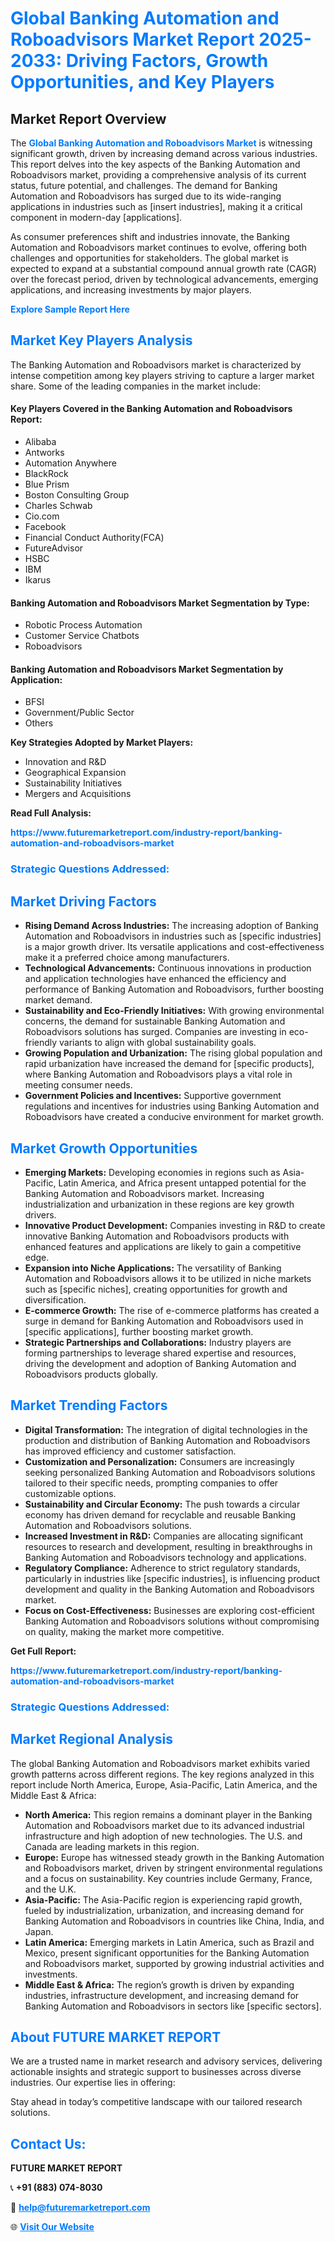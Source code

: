 <h1 style="color: #007BFF;">Global Banking Automation and Roboadvisors Market Report 2025-2033: Driving Factors, Growth Opportunities, and Key Players</h1>

<section id="overview">
<h2>Market Report Overview</h2>
<p>The <a href="https://www.futuremarketreport.com/industry-report/banking-automation-and-roboadvisors-market" style="color: #007BFF; text-decoration: none;"><strong>Global Banking Automation and Roboadvisors Market</strong></a> is witnessing significant growth, driven by increasing demand across various industries. This report delves into the key aspects of the Banking Automation and Roboadvisors market, providing a comprehensive analysis of its current status, future potential, and challenges. The demand for Banking Automation and Roboadvisors has surged due to its wide-ranging applications in industries such as [insert industries], making it a critical component in modern-day [applications].</p>
<p>As consumer preferences shift and industries innovate, the Banking Automation and Roboadvisors market continues to evolve, offering both challenges and opportunities for stakeholders. The global market is expected to expand at a substantial compound annual growth rate (CAGR) over the forecast period, driven by technological advancements, emerging applications, and increasing investments by major players.</p>
</section>

<section id="overview">
<p><a href="https://www.futuremarketreport.com/request-sample/reportId=45854" style="color: #007BFF; text-decoration: none;"><strong>Explore Sample Report Here</strong></a></p>
</section>

<section id="key-players">
<h2 style="color: #007BFF;">Market Key Players Analysis</h2>
<p>The Banking Automation and Roboadvisors market is characterized by intense competition among key players striving to capture a larger market share. Some of the leading companies in the market include:</p>
<h4>Key Players Covered in the Banking Automation and Roboadvisors Report:</h4>
<ul><li>Alibaba</li><li>Antworks</li><li>Automation Anywhere</li><li>BlackRock</li><li>Blue Prism</li><li>Boston Consulting Group</li><li>Charles Schwab</li><li>Cio.com</li><li>Facebook</li><li>Financial Conduct Authority(FCA)</li><li>FutureAdvisor</li><li>HSBC</li><li>IBM</li><li>Ikarus</li></ul>
<h4>Banking Automation and Roboadvisors Market Segmentation by Type:</h4>
<ul><li>Robotic Process Automation</li><li>Customer Service Chatbots</li><li>Roboadvisors</li></ul>

<h4>Banking Automation and Roboadvisors Market Segmentation by Application:</h4>
<ul><li>BFSI</li><li>Government/Public Sector</li><li>Others</li></ul>
<p><strong>Key Strategies Adopted by Market Players:</strong></p>
<ul>
<li>Innovation and R&D</li>
<li>Geographical Expansion</li>
<li>Sustainability Initiatives</li>
<li>Mergers and Acquisitions</li>
</ul>
</section>

<section>
<p><strong>Read Full Analysis: </strong></p><a href="https://www.futuremarketreport.com/industry-report/banking-automation-and-roboadvisors-market" style="color: #007BFF; text-decoration: none;"><strong>https://www.futuremarketreport.com/industry-report/banking-automation-and-roboadvisors-market</strong></a>
<h3 style="color: #007BFF;">Strategic Questions Addressed:</h3>
</section>

<section id="driving-factors">
<h2 style="color: #007BFF;">Market Driving Factors</h2>
<ul>
<li><strong>Rising Demand Across Industries:</strong> The increasing adoption of Banking Automation and Roboadvisors in industries such as [specific industries] is a major growth driver. Its versatile applications and cost-effectiveness make it a preferred choice among manufacturers.</li>
<li><strong>Technological Advancements:</strong> Continuous innovations in production and application technologies have enhanced the efficiency and performance of Banking Automation and Roboadvisors, further boosting market demand.</li>
<li><strong>Sustainability and Eco-Friendly Initiatives:</strong> With growing environmental concerns, the demand for sustainable Banking Automation and Roboadvisors solutions has surged. Companies are investing in eco-friendly variants to align with global sustainability goals.</li>
<li><strong>Growing Population and Urbanization:</strong> The rising global population and rapid urbanization have increased the demand for [specific products], where Banking Automation and Roboadvisors plays a vital role in meeting consumer needs.</li>
<li><strong>Government Policies and Incentives:</strong> Supportive government regulations and incentives for industries using Banking Automation and Roboadvisors have created a conducive environment for market growth.</li>
</ul>
</section>

<section id="growth-opportunities">
<h2 style="color: #007BFF;">Market Growth Opportunities</h2>
<ul>
<li><strong>Emerging Markets:</strong> Developing economies in regions such as Asia-Pacific, Latin America, and Africa present untapped potential for the Banking Automation and Roboadvisors market. Increasing industrialization and urbanization in these regions are key growth drivers.</li>
<li><strong>Innovative Product Development:</strong> Companies investing in R&D to create innovative Banking Automation and Roboadvisors products with enhanced features and applications are likely to gain a competitive edge.</li>
<li><strong>Expansion into Niche Applications:</strong> The versatility of Banking Automation and Roboadvisors allows it to be utilized in niche markets such as [specific niches], creating opportunities for growth and diversification.</li>
<li><strong>E-commerce Growth:</strong> The rise of e-commerce platforms has created a surge in demand for Banking Automation and Roboadvisors used in [specific applications], further boosting market growth.</li>
<li><strong>Strategic Partnerships and Collaborations:</strong> Industry players are forming partnerships to leverage shared expertise and resources, driving the development and adoption of Banking Automation and Roboadvisors products globally.</li>
</ul>
</section>

<section id="trending-factors">
<h2 style="color: #007BFF;">Market Trending Factors</h2>
<ul>
<li><strong>Digital Transformation:</strong> The integration of digital technologies in the production and distribution of Banking Automation and Roboadvisors has improved efficiency and customer satisfaction.</li>
<li><strong>Customization and Personalization:</strong> Consumers are increasingly seeking personalized Banking Automation and Roboadvisors solutions tailored to their specific needs, prompting companies to offer customizable options.</li>
<li><strong>Sustainability and Circular Economy:</strong> The push towards a circular economy has driven demand for recyclable and reusable Banking Automation and Roboadvisors solutions.</li>
<li><strong>Increased Investment in R&D:</strong> Companies are allocating significant resources to research and development, resulting in breakthroughs in Banking Automation and Roboadvisors technology and applications.</li>
<li><strong>Regulatory Compliance:</strong> Adherence to strict regulatory standards, particularly in industries like [specific industries], is influencing product development and quality in the Banking Automation and Roboadvisors market.</li>
<li><strong>Focus on Cost-Effectiveness:</strong> Businesses are exploring cost-efficient Banking Automation and Roboadvisors solutions without compromising on quality, making the market more competitive.</li>
</ul>
</section>

<section>
<p><strong>Get Full Report: </strong></p><a href="https://www.futuremarketreport.com/industry-report/banking-automation-and-roboadvisors-market" style="color: #007BFF; text-decoration: none;"><strong>https://www.futuremarketreport.com/industry-report/banking-automation-and-roboadvisors-market</strong></a>
<h3 style="color: #007BFF;">Strategic Questions Addressed:</h3>
</section>


<section id="regional-analysis">
<h2 style="color: #007BFF;">Market Regional Analysis</h2>
<p>The global Banking Automation and Roboadvisors market exhibits varied growth patterns across different regions. The key regions analyzed in this report include North America, Europe, Asia-Pacific, Latin America, and the Middle East & Africa:</p>
<ul>
<li><strong>North America:</strong> This region remains a dominant player in the Banking Automation and Roboadvisors market due to its advanced industrial infrastructure and high adoption of new technologies. The U.S. and Canada are leading markets in this region.</li>
<li><strong>Europe:</strong> Europe has witnessed steady growth in the Banking Automation and Roboadvisors market, driven by stringent environmental regulations and a focus on sustainability. Key countries include Germany, France, and the U.K.</li>
<li><strong>Asia-Pacific:</strong> The Asia-Pacific region is experiencing rapid growth, fueled by industrialization, urbanization, and increasing demand for Banking Automation and Roboadvisors in countries like China, India, and Japan.</li>
<li><strong>Latin America:</strong> Emerging markets in Latin America, such as Brazil and Mexico, present significant opportunities for the Banking Automation and Roboadvisors market, supported by growing industrial activities and investments.</li>
<li><strong>Middle East & Africa:</strong> The region’s growth is driven by expanding industries, infrastructure development, and increasing demand for Banking Automation and Roboadvisors in sectors like [specific sectors].</li>
</ul>
</section>

<footer>
<h2 style="color: #007BFF;">About FUTURE MARKET REPORT</h2>
<p>We are a trusted name in market research and advisory services, delivering actionable insights and strategic support to businesses across diverse industries. Our expertise lies in offering:</p>

<p>Stay ahead in today’s competitive landscape with our tailored research solutions.</p>

<h2 style="color: #007BFF;">Contact Us:</h2>
<p><strong>FUTURE MARKET REPORT</strong></p>
<p>📞 <strong>+91 (883) 074-8030</strong></p>
<p>📧 <strong><a href="mailto:help@futuremarketreport.com" style="color: #007BFF;">help@futuremarketreport.com</a></strong></p>
<p>🌐 <strong><a href="https://www.futuremarketreport.com/" style="color: #007BFF;">Visit Our Website</a></strong></p>
</footer>